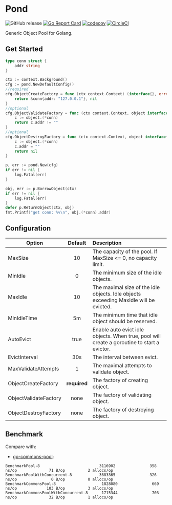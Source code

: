 # Pond

![GitHub release](https://img.shields.io/github/tag/joway/pond.svg?label=release)
[![Go Report Card](https://goreportcard.com/badge/github.com/joway/pond)](https://goreportcard.com/report/github.com/joway/pond)
[![codecov](https://codecov.io/gh/joway/pond/branch/master/graph/badge.svg?token=Y1YO11FZKU)](https://codecov.io/gh/joway/pond)
[![CircleCI](https://circleci.com/gh/joway/pond.svg?style=shield)](https://circleci.com/gh/joway/pond)

Generic Object Pool for Golang.

## Get Started

```go
type conn struct {
    addr string
}

ctx := context.Background()
cfg := pond.NewDefaultConfig()
//required
cfg.ObjectCreateFactory = func (ctx context.Context) (interface{}, error) {
    return &conn{addr: "127.0.0.1"}, nil
}
//optional
cfg.ObjectValidateFactory = func (ctx context.Context, object interface{}) bool {
    c := object.(*conn)
    return c.addr != ""
}
//optional
cfg.ObjectDestroyFactory = func (ctx context.Context, object interface{}) error {
    c := object.(*conn)
    c.addr = ""
    return nil
}

p, err := pond.New(cfg)
if err != nil {
    log.Fatal(err)
}

obj, err := p.BorrowObject(ctx)
if err != nil {
    log.Fatal(err)
}
defer p.ReturnObject(ctx, obj)
fmt.Printf("get conn: %v\n", obj.(*conn).addr)
```

## Configuration

| Option                        | Default        | Description  |
| ------------------------------|:--------------:| :------------|
| MaxSize                       | 10             |The capacity of the pool. If MaxSize <= 0, no capacity limit.|
| MinIdle                       | 0              |The minimum size of the idle objects.|
| MaxIdle                       | 10             |The maximal size of the idle objects. Idle objects exceeding MaxIdle will be evicted.|
| MinIdleTime                   | 5m             |The minimum time that idle object should be reserved.|
| AutoEvict                     | true           |Enable auto evict idle objects. When true, pool will create a goroutine to start a evictor.|
| EvictInterval                 | 30s            |The interval between evict.|
| MaxValidateAttempts           | 1              |The maximal attempts to validate object.|
| ObjectCreateFactory           | **required**   |The factory of creating object.|
| ObjectValidateFactory         | none           |The factory of validating object.|
| ObjectDestroyFactory          | none           |The factory of destroying object.|

## Benchmark

Compare with:

- [go-commons-pool](https://github.com/jolestar/go-commons-pool):

```text
BenchmarkPool-8                          3116902               358 ns/op              71 B/op          2 allocs/op
BenchmarkPoolWithConcurrent-8            3683365               326 ns/op               0 B/op          0 allocs/op
BenchmarkCommonsPool-8                    1828080               669 ns/op             103 B/op          3 allocs/op
BenchmarkCommonsPoolWithConcurrent-8      1715344               703 ns/op              32 B/op          1 allocs/op
```
